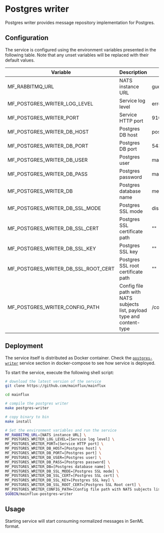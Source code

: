 # Postgres writer

Postgres writer provides message repository implementation for Postgres.

## Configuration

The service is configured using the environment variables presented in the
following table. Note that any unset variables will be replaced with their
default values.

| Variable                            | Description                                                             | Default                |
| ----------------------------------- | ----------------------------------------------------------------------- | ---------------------- |
| MF_RABBITMQ_URL                         | NATS instance URL                                                       | guest:guest@localhost:5672/  |
| MF_POSTGRES_WRITER_LOG_LEVEL        | Service log level                                                       | error                  |
| MF_POSTGRES_WRITER_PORT             | Service HTTP port                                                       | 9104                   |
| MF_POSTGRES_WRITER_DB_HOST          | Postgres DB host                                                        | postgres               |
| MF_POSTGRES_WRITER_DB_PORT          | Postgres DB port                                                        | 5432                   |
| MF_POSTGRES_WRITER_DB_USER          | Postgres user                                                           | mainflux               |
| MF_POSTGRES_WRITER_DB_PASS          | Postgres password                                                       | mainflux               |
| MF_POSTGRES_WRITER_DB               | Postgres database name                                                  | messages               |
| MF_POSTGRES_WRITER_DB_SSL_MODE      | Postgres SSL mode                                                       | disabled               |
| MF_POSTGRES_WRITER_DB_SSL_CERT      | Postgres SSL certificate path                                           | ""                     |
| MF_POSTGRES_WRITER_DB_SSL_KEY       | Postgres SSL key                                                        | ""                     |
| MF_POSTGRES_WRITER_DB_SSL_ROOT_CERT | Postgres SSL root certificate path                                      | ""                     |
| MF_POSTGRES_WRITER_CONFIG_PATH      | Config file path with NATS subjects list, payload type and content-type | /config.toml           |

## Deployment

The service itself is distributed as Docker container. Check the [`postgres-writer`](https://github.com/mainflux/mainflux/blob/master/docker/addons/postgres-writer/docker-compose.yml#L34-L59) service section in docker-compose to see how service is deployed.

To start the service, execute the following shell script:

```bash
# download the latest version of the service
git clone https://github.com/mainflux/mainflux

cd mainflux

# compile the postgres writer
make postgres-writer

# copy binary to bin
make install

# Set the environment variables and run the service
MF_RABBITMQ_URL=[NATS instance URL] \
MF_POSTGRES_WRITER_LOG_LEVEL=[Service log level] \
MF_POSTGRES_WRITER_PORT=[Service HTTP port] \
MF_POSTGRES_WRITER_DB_HOST=[Postgres host] \
MF_POSTGRES_WRITER_DB_PORT=[Postgres port] \
MF_POSTGRES_WRITER_DB_USER=[Postgres user] \
MF_POSTGRES_WRITER_DB_PASS=[Postgres password] \
MF_POSTGRES_WRITER_DB=[Postgres database name] \
MF_POSTGRES_WRITER_DB_SSL_MODE=[Postgres SSL mode] \
MF_POSTGRES_WRITER_DB_SSL_CERT=[Postgres SSL cert] \
MF_POSTGRES_WRITER_DB_SSL_KEY=[Postgres SSL key] \
MF_POSTGRES_WRITER_DB_SSL_ROOT_CERT=[Postgres SSL Root cert] \
MF_POSTGRES_WRITER_CONFIG_PATH=[Config file path with NATS subjects list, payload type and content-type] \
$GOBIN/mainflux-postgres-writer
```

## Usage

Starting service will start consuming normalized messages in SenML format.
